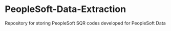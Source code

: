 # PeopleSoft-Data-Extraction
Repository for storing PeopleSoft SQR codes developed for PeopleSoft Data 
